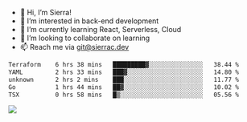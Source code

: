 - 👋 Hi, I’m Sierra!
- 👀 I’m interested in back-end development
- 🌱 I’m currently learning React, Serverless, Cloud
- 💞️ I’m looking to collaborate on learning
- 📫 Reach me via git@sierrac.dev

<!--START_SECTION:waka-->

```txt
Terraform    6 hrs 38 mins   █████████▓░░░░░░░░░░░░░░░   38.44 %
YAML         2 hrs 33 mins   ███▓░░░░░░░░░░░░░░░░░░░░░   14.80 %
unknown      2 hrs 2 mins    ███░░░░░░░░░░░░░░░░░░░░░░   11.77 %
Go           1 hrs 44 mins   ██▓░░░░░░░░░░░░░░░░░░░░░░   10.02 %
TSX          0 hrs 58 mins   █▒░░░░░░░░░░░░░░░░░░░░░░░   05.56 %
```

<!--END_SECTION:waka-->


![](https://hit.yhype.me/github/profile?user_id=7351311)

